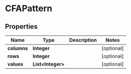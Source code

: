 
# CFAPattern

## Properties
Name | Type | Description | Notes
------------ | ------------- | ------------- | -------------
**columns** | **Integer** |  |  [optional]
**rows** | **Integer** |  |  [optional]
**values** | **List&lt;Integer&gt;** |  |  [optional]



